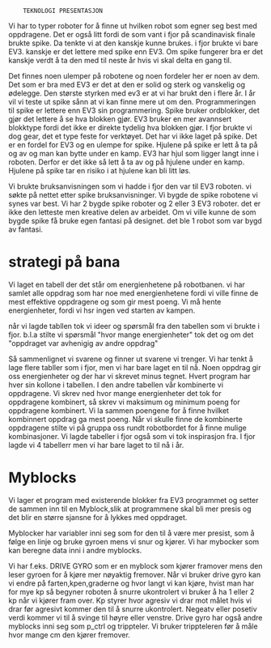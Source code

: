         TEKNOLOGI PRESENTASJON

Vi har to typer roboter for å finne ut hvilken robot som egner seg best med oppdragene.
Det er også litt fordi de som vant i fjor på scandinavisk finale brukte spike. Da tenkte vi at den kanskje kunne brukes. i fjor brukte vi bare EV3. kanskje er det lettere med spike enn EV3.
Om spike fungerer bra er det kanskje verdt å ta den med til neste år hvis vi skal delta en gang til. 

Det finnes noen ulemper på robotene og noen fordeler her er noen av dem.
Det som er bra med EV3 er det at den er solid og sterk og vanskelig og ødelegge. 
Den største styrken med ev3 er at vi har brukt den i flere år. I år vil vi teste ut spike sånn at vi kan finne mere ut om den.
Programmeringen til spike er lettere enn EV3 sin programmering. Spike bruker ordblokker, det gjør det lettere å se hva blokken gjør. EV3 bruker en mer avannsert blokktype fordi det ikke er direkte tydelig hva blokken gjør. I fjor brukte vi dog gear, det et type feste for verktøyet. Det har vi ikke laget på spike. Det er en fordel for EV3 og en ulempe for spike.
Hjulene på spike er lett å ta på og av og man kan bytte under en kamp. EV3 har hjul som ligger langt inne i roboten. Derfor er det ikke så lett å ta av og på hjulene under en kamp. Hjulene på spike tar en risiko i at hjulene kan bli litt løs.
 


Vi brukte bruksanvisningen som vi hadde i fjor den var til EV3 roboten.
vi søkte på nettet etter spike bruksanvisninger. Vi bygde de spike robotene vi synes var best. Vi har 2 bygde spike roboter og 2 eller 3 EV3 roboter.
det er ikke den letteste men kreative delen av arbeidet. Om vi ville kunne de som bygde spike få bruke egen fantasi på designet. det ble 1 robot som var bygd av fantasi.

# strategi på bana
Vi laget en tabell der det står om energienhetene på robotbanen. vi har samlet alle oppdrag som har noe med energienhetene fordi vi ville finne de mest effektive oppdragene og som gir mest poeng. Vi må hente energienheter, fordi vi hsr ingen ved starten av kampen. 

når vi lagde tabllen tok vi ideer og spørsmål fra den tabellen  som vi brukte
 i fjor. b.l.a stilte vi spørsmål "hvor mange energienheter" tok det og om det "oppdraget var avhenigig av andre oppdrag" 

Så sammenlignet vi svarene og finner ut svarene vi trenger. Vi har tenkt å lage flere tabller som i fjor, men vi har bare laget en til nå. Noen oppdrag gir oss energienheter og der har vi skrevet minus tegnet. Hvert program har hver sin kollone i tabellen.
I den andre tabellen vår kombinerte vi oppdragene. Vi skrev ned hvor mange energienheter det tok for oppdragene kombinert, så skrev vi maksimum og minimum poeng for oppdragene kombinert. Vi la sammen poengene for å finne hvilket kombinnert oppdrag ga mest poeng.
Når vi skulle finne de kombinerte oppdragene stilte vi på gruppa oss rundt robotbordet for å finne mulige kombinasjoner. Vi lagde tabeller i fjor også som vi tok inspirasjon fra. I fjor lagde vi 4 tabellerr men vi har bare laget to til nå i år.
# Myblocks
Vi lager et program med existerende blokker fra EV3 programmet og setter de sammen inn til en Myblock,slik at programmene skal bli mer presis og det blir en større sjansne for å lykkes med oppdraget.

Myblocker har variabler inni seg som for den til å være mer presist, som å følge en linje og bruke gyroen mens vi snur og kjører. Vi har mybocker som kan beregne data inni i andre myblocks.

Vi har f.eks. DRIVE GYRO som er en myblock som kjører framover mens den leser gyroen for å kjøre mer nøyaktig fremover. Når vi bruker drive gyro kan vi endre på farten,kpen,graderne og hvor langt vi kan kjøre, hvist man har for mye kp så begyner roboten å snurre ukontrolert vi bruker å ha 1 eller 2 kp når vi kjører fram over. Kp styrer hvor agresiv vi drar mot målet hvis vi drar før agresivt kommer den til å snurre ukontrolert. Negeatv eller posetiv verdi kommer vi til å svinge til høyre eller venstre. Drive gyro har også andre myblocks inni seg som p_ctrl og trippteler. Vi bruker trippteleren før å måle hvor mange cm den kjører fremover.